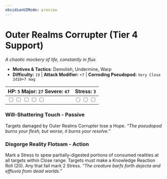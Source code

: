 ```yaml
---
obsidianUIMode: preview
---
```

# Outer Realms Corrupter (Tier 4 Support)

*A chaotic mockery of life, constantly in flux.*

- **Motives & Tactics**: Demolish, Undermine, Warp
- **Difficulty:** `19` | **Attack Modifier:** `+7` | **Corroding Pseudopod:** `Very Close 2d10+7 mag`

| HP: `5` Major: `27` Severe: `47` | Stress: `3` |
|--|--|
|  <input type="checkbox" unchecked id="250076f2"> <input type="checkbox" unchecked id="5a317705"> <input type="checkbox" unchecked id="4588b0c6"> <input type="checkbox" unchecked id="1e4e35a2"> <input type="checkbox" unchecked id="39115f45"> |  <input type="checkbox" unchecked id="2fada5e8"> <input type="checkbox" unchecked id="4e27663d"> <input type="checkbox" unchecked id="2d2927d2"> |

### Will-Shattering Touch - Passive

Targets damaged by Outer Realms Corrupter lose a Hope. *“The pseudopod burns your flesh, but worse, it burns your resolve.”*

### Disgorge Reality Flotsam - Action

Mark a Stress to spew partially-digested portions of consumed realities at all targets within Close range. Targets must make a Knowledge Reaction Roll (20). Any that fail mark 2 Stress. *“The creature barfs forth dejecta and effluvia from dead worlds.”*



